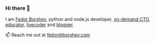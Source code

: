 ### Hi there 👋


I am [Fedor Borshev](https://borshev.com), python and node.js developer, [on-demand CTO](http://fans.dev), [educator](https://tough-dev.school), [livecoder](https://www.youtube.com/channel/UCO8aN1B8ncJM09rohGvOiCQ) and [blogger](http://t.me/pmdaily).

📫 Reach me out at fedor@borshev.com
